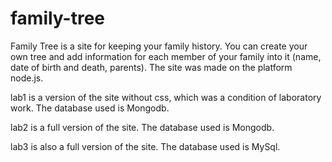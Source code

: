 # family-tree

Family Tree is a site for keeping your family history. You can create your own tree and add information for each member of your family into it (name, date of birth and death, parents). The site was made on the platform node.js.

lab1 is a version of the site without css, which was a condition of laboratory work. The database used is Mongodb.

lab2 is a full version of the site. The database used is Mongodb.

lab3 is also a full version of the site. The database used is MySql.
